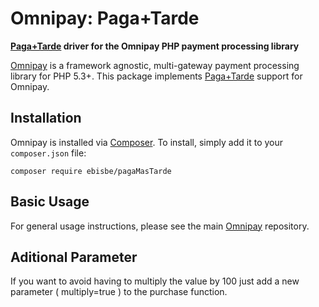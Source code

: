 Omnipay: Paga+Tarde
===============

**[Paga+Tarde](http://docs.pagamastarde.com/)  driver for the Omnipay PHP payment processing library**

[Omnipay](https://github.com/thephpleague/omnipay) is a framework agnostic, multi-gateway payment
processing library for PHP 5.3+. This package implements [Paga+Tarde](http://docs.pagamastarde.com/) support for Omnipay.

Installation
------------

Omnipay is installed via [Composer](http://getcomposer.org/). To install, simply add it to your `composer.json` file:

```
composer require ebisbe/pagaMasTarde
```


Basic Usage
-----------

For general usage instructions, please see the main [Omnipay](https://github.com/thephpleague/omnipay)
repository.

Aditional Parameter
-----------

If you want to avoid having to multiply the value by 100 just add a new parameter ( multiply=true ) to the purchase function. 
